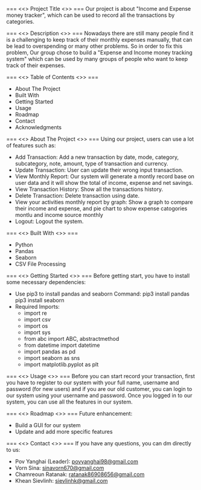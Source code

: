 === <<>    Project Title    <>> ===
Our project is about "Income and Expense money tracker", which can be used to record all the transactions by categories. 

=== <<>    Description    <>> ===
Nowadays there are still many people find it is a challenging to keep track of their monthly expenses manually, that can be lead to overspending or many other problems. So in order to fix this problem, Our group chose to build a "Expense and Income money tracking system" which can be used by many groups of people who want to keep track of their expenses. 

=== <<>    Table of Contents    <>> ===
- About The Project
- Built With
- Getting Started
- Usage
- Roadmap
- Contact
- Acknowledgments

=== <<>    About The Project    <>> ===
Using our project, users can use a lot of features such as:
- Add Transaction: Add a new transaction by date, mode, category, subcategory, note, amount, type of transaction and currency.
- Update Transaction: User can update their wrong input transaction.
- View Monthly Report: Our system will generate a montly record base on user data and it will show the total of income, expense and net savings.
- View Transaction History: Show all the transactions history.
- Delete Transaction: Delete transaction using date.
- View your activities monthly report by graph: Show a graph to compare their income and expense, and pie chart to show expense catogories montlu and income source monthly
- Logout: Logout the system.

=== <<>    Built With    <>> ===
- Python
- Pandas
- Seaborn
- CSV File Processing

=== <<>    Getting Started    <>> ===
Before getting start, you have to install some necessary dependencies:
- Use pip3 to install pandas and seaborn
Command: pip3 install pandas
         pip3 install seaborn
- Required Imports:
    - import re
    - import csv
    - import os
    - import sys
    - from abc import ABC, abstractmethod
    - from datetime import datetime
    - import pandas as pd
    - import seaborn as sns
    - import matplotlib.pyplot as plt

=== <<>    Usage    <>> ===
Before you can start record your transaction, first you have to register to our system with your full name, username and password (for new users) and if you are our old customer, you can login to our system using your username and password. Once you logged in to our system, you can use all the features in our system.


=== <<>    Roadmap    <>> ===
Future enhancement: 
- Build a GUI for our system
- Update and add more specific features

=== <<>    Contact    <>> ===
If you have any questions, you can dm directly to us:
- Pov Yanghai (Leader): povyanghai98@gmail.com
- Vorn Sina: sinavorn670@gmail.com
- Chamreoun Ratanak: ratanak86908656@gmail.com
- Khean Sievlinh: sievlinhk@gmail.com